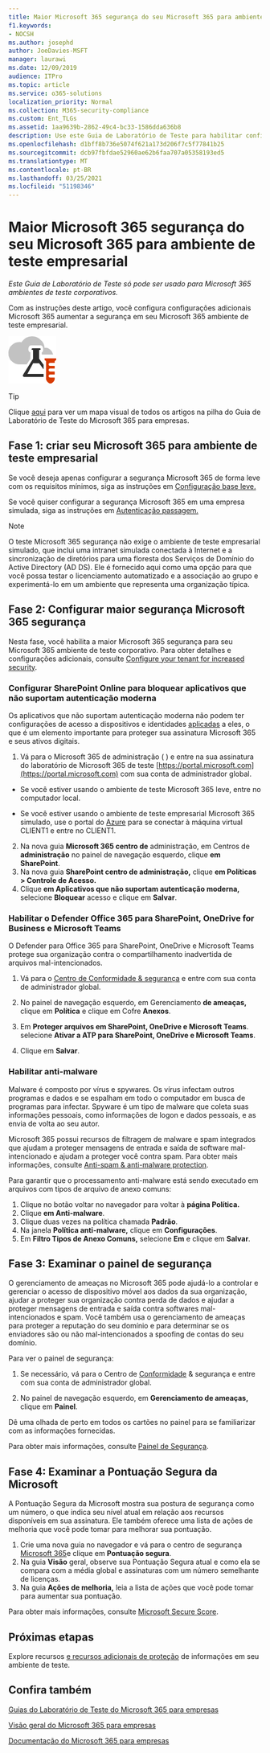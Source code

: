 ```yaml
---
title: Maior Microsoft 365 segurança do seu Microsoft 365 para ambiente de teste empresarial
f1.keywords:
- NOCSH
ms.author: josephd
author: JoeDavies-MSFT
manager: laurawi
ms.date: 12/09/2019
audience: ITPro
ms.topic: article
ms.service: o365-solutions
localization_priority: Normal
ms.collection: M365-security-compliance
ms.custom: Ent_TLGs
ms.assetid: 1aa9639b-2862-49c4-bc33-1586dda636b8
description: Use este Guia de Laboratório de Teste para habilitar configurações de segurança Microsoft 365 seu Microsoft 365 ambiente de teste empresarial.
ms.openlocfilehash: d1bff8b736e5074f621a173d206f7c5f77841b25
ms.sourcegitcommit: dcb97fbfdae52960ae62b6faa707a05358193ed5
ms.translationtype: MT
ms.contentlocale: pt-BR
ms.lasthandoff: 03/25/2021
ms.locfileid: "51198346"
---
```

# <a name="increased-microsoft-365-security-for-your-microsoft-365-for-enterprise-test-environment"></a>Maior Microsoft 365 segurança do seu Microsoft 365 para ambiente de teste empresarial

*Este Guia de Laboratório de Teste só pode ser usado para Microsoft 365 ambientes de teste corporativos.*

Com as instruções deste artigo, você configura configurações adicionais Microsoft 365 aumentar a segurança em seu Microsoft 365 ambiente de teste empresarial.

![Guias do Laboratório de Teste do Microsoft Cloud](../media/m365-enterprise-test-lab-guides/cloud-tlg-icon.png)

> [!TIP]
> Clique [aqui](../downloads/Microsoft365EnterpriseTLGStack.pdf) para ver um mapa visual de todos os artigos na pilha do Guia de Laboratório de Teste do Microsoft 365 para empresas.
  
## <a name="phase-1-build-out-your-microsoft-365-for-enterprise-test-environment"></a>Fase 1: criar seu Microsoft 365 para ambiente de teste empresarial

Se você deseja apenas configurar a segurança Microsoft 365 de forma leve com os requisitos mínimos, siga as instruções em [Configuração base leve.](lightweight-base-configuration-microsoft-365-enterprise.md)
  
Se você quiser configurar a segurança Microsoft 365 em uma empresa simulada, siga as instruções em [Autenticação passagem.](pass-through-auth-m365-ent-test-environment.md)
  
> [!NOTE]
> O teste Microsoft 365 segurança não exige o ambiente de teste empresarial simulado, que inclui uma intranet simulada conectada à Internet e a sincronização de diretórios para uma floresta dos Serviços de Domínio do Active Directory (AD DS). Ele é fornecido aqui como uma opção para que você possa testar o licenciamento automatizado e a associação ao grupo e experimentá-lo em um ambiente que representa uma organização típica. 

## <a name="phase-2-configure-increased-microsoft-365-security"></a>Fase 2: Configurar maior segurança Microsoft 365 segurança

Nesta fase, você habilita a maior Microsoft 365 segurança para seu Microsoft 365 ambiente de teste corporativo. Para obter detalhes e configurações adicionais, consulte [Configure your tenant for increased security](/office365/securitycompliance/tenant-wide-setup-for-increased-security).

### <a name="configure-sharepoint-online-to-block-apps-that-dont-support-modern-authentication"></a>Configurar SharePoint Online para bloquear aplicativos que não suportam autenticação moderna

Os aplicativos que não suportam autenticação moderna não podem ter configurações de acesso a dispositivos e identidades [aplicadas](../security/office-365-security/microsoft-365-policies-configurations.md) a eles, o que é um elemento importante para proteger sua assinatura Microsoft 365 e seus ativos digitais. 

1. Vá para o Microsoft 365 de administração ( ) e entre na sua assinatura do laboratório de Microsoft 365 de teste [https://portal.microsoft.com](https://portal.microsoft.com) com sua conta de administrador global.
    
  - Se você estiver usando o ambiente de teste Microsoft 365 leve, entre no computador local.
    
  - Se você estiver usando o ambiente de teste empresarial Microsoft 365 simulado, use o portal do [Azure](https://portal.azure.com) para se conectar à máquina virtual CLIENT1 e entre no CLIENT1.
 
2. Na nova guia **Microsoft 365 centro de** administração, em Centros de **administração** no painel de navegação esquerdo, clique **em SharePoint**.
3. Na nova guia **SharePoint centro de administração,** clique **em Políticas > Controle de Acesso.**
4. Clique **em Aplicativos que não suportam autenticação moderna,** selecione **Bloquear** acesso e clique em **Salvar**.


### <a name="enable-defender-for-office-365-for-sharepoint-onedrive-for-business-and-microsoft-teams"></a>Habilitar o Defender Office 365 para SharePoint, OneDrive for Business e Microsoft Teams

O Defender para Office 365 para SharePoint, OneDrive e Microsoft Teams protege sua organização contra o compartilhamento inadvertida de arquivos mal-intencionados.

1. Vá para o [Centro de Conformidade & segurança](https://protection.office.com) e entre com sua conta de administrador global.

2. No painel de navegação esquerdo, em Gerenciamento **de ameaças,** clique em **Política** e clique em Cofre **Anexos**. 

3. Em **Proteger arquivos em SharePoint, OneDrive e Microsoft Teams**. selecione **Ativar a ATP para SharePoint, OneDrive e Microsoft Teams**.

4. Clique em **Salvar**.


### <a name="enable-anti-malware"></a>Habilitar anti-malware

Malware é composto por vírus e spywares. Os vírus infectam outros programas e dados e se espalham em todo o computador em busca de programas para infectar. Spyware é um tipo de malware que coleta suas informações pessoais, como informações de logon e dados pessoais, e as envia de volta ao seu autor. 

Microsoft 365 possui recursos de filtragem de malware e spam integrados que ajudam a proteger mensagens de entrada e saída de software mal-intencionado e ajudam a proteger você contra spam. Para obter mais informações, consulte [Anti-spam & anti-malware protection](../security/office-365-security/anti-spam-and-anti-malware-protection.md).

Para garantir que o processamento anti-malware está sendo executado em arquivos com tipos de arquivo de anexo comuns:

1. Clique no botão voltar no navegador para voltar à **página Política.**
2. Clique **em Anti-malware**.
3. Clique duas vezes na política chamada **Padrão**.
4. Na janela **Política anti-malware,** clique em **Configurações**.
4. Em **Filtro Tipos de Anexo Comuns,** selecione **Em** e clique em **Salvar**.


## <a name="phase-3-examine-the-security-dashboard"></a>Fase 3: Examinar o painel de segurança

O gerenciamento de ameaças no Microsoft 365 pode ajudá-lo a controlar e gerenciar o acesso de dispositivo móvel aos dados da sua organização, ajudar a proteger sua organização contra perda de dados e ajudar a proteger mensagens de entrada e saída contra softwares mal-intencionados e spam. Você também usa o gerenciamento de ameaças para proteger a reputação do seu domínio e para determinar se os enviadores são ou não mal-intencionados a spoofing de contas do seu domínio. 

Para ver o painel de segurança:

1. Se necessário, vá para o Centro de [Conformidade](https://protection.office.com) & segurança e entre com sua conta de administrador global.

2. No painel de navegação esquerdo, em **Gerenciamento de ameaças,** clique em **Painel**.

Dê uma olhada de perto em todos os cartões no painel para se familiarizar com as informações fornecidas.

Para obter mais informações, consulte [Painel de Segurança](../security/office-365-security/security-dashboard.md).


## <a name="phase-4-examine-microsoft-secure-score"></a>Fase 4: Examinar a Pontuação Segura da Microsoft

A Pontuação Segura da Microsoft mostra sua postura de segurança como um número, o que indica seu nível atual em relação aos recursos disponíveis em sua assinatura. Ele também oferece uma lista de ações de melhoria que você pode tomar para melhorar sua pontuação.

1. Crie uma nova guia no navegador e vá para o centro de segurança [Microsoft 365](https://security.microsoft.com/)e clique em **Pontuação segura**.
2. Na guia **Visão**  geral, observe sua Pontuação Segura atual e como ela se compara com a média global e assinaturas com um número semelhante de licenças.
3. Na guia **Ações de melhoria,** leia a lista de ações que você pode tomar para aumentar sua pontuação.

Para obter mais informações, consulte [Microsoft Secure Score](../security/defender/microsoft-secure-score.md).

## <a name="next-steps"></a>Próximas etapas

Explore recursos [e recursos adicionais de proteção](m365-enterprise-test-lab-guides.md#information-protection) de informações em seu ambiente de teste.

## <a name="see-also"></a>Confira também

[Guias do Laboratório de Teste do Microsoft 365 para empresas](m365-enterprise-test-lab-guides.md)

[Visão geral do Microsoft 365 para empresas](microsoft-365-overview.md)

[Documentação do Microsoft 365 para empresas](/microsoft-365-enterprise/)